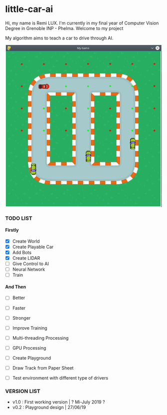# little-car-ai
Hi, my name is Remi LUX. I'm currently in my final year of Computer Vision Degree in Grenoble INP - Phelma. Welcome to my project

My algorithm aims to teach a car to drive through AI.

<p align="center">
<img src="https://github.com/remi2257/little-car-ai/blob/master/images/First_LIDAR.png" width="500"/>
</p>

### TODO LIST
#### Firstly

- [x] Create World
- [x] Create Playable Car
- [x] Add Bots
- [x] Create LIDAR
- [ ] Give Control to AI
- [ ] Neural Network
- [ ] Train

#### And Then

- [ ] Better
- [ ] Faster
- [ ] Stronger
- [ ] Improve Training
- [ ] Multi-threading Processing
- [ ] GPU Processing
- [ ] Create Playground
- [ ] Draw Track from Paper Sheet
- [ ] Test environment with different type of drivers



### VERSION LIST

- v1.0 : First working version | ? Mi-July 2019 ?
- v0.2 : Playground design | 27/06/19
